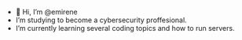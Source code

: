 - 👋 Hi, I’m @emirene
- I’m studying to become a cybersecurity proffesional.
- I’m currently learning several coding topics and how to run servers.



<!---
emirene/emirene is a ✨ special ✨ repository because its `README.md` (this file) appears on your GitHub profile.
You can click the Preview link to take a look at your changes.
--->
